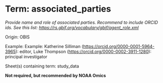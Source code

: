 # Term: associated_parties

*Provide name and role of associated parties. Recommend to include ORCID ids. See this list: https://rs.gbif.org/vocabulary/gbif/agent_role.xml*

Origin: OBIS

Example: Example: Katherine Silliman (https://orcid.org/0000-0001-5964-3965): editor, Luke Thompson (https://orcid.org/0000-0002-3911-1280): principal investigator

Sheet(s) containing term: study_data

**Not required, but recommended by NOAA Omics**